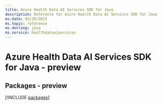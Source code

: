 ```yaml
---
title: Azure Health Data AI Services SDK for Java
description: Reference for Azure Health Data AI Services SDK for Java
ms.date: 03/29/2025
ms.topic: reference
ms.devlang: java
ms.service: healthdataaiservices
---
```

# Azure Health Data AI Services SDK for Java - preview
## Packages - preview
[!INCLUDE [packages](health-data-ai-services-index.md)]
